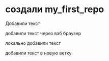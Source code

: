 # создали my_first_repo

Добавили текст

добавили текст через вэб браузер

локально добавили текст

добавили текст в новую ветку 